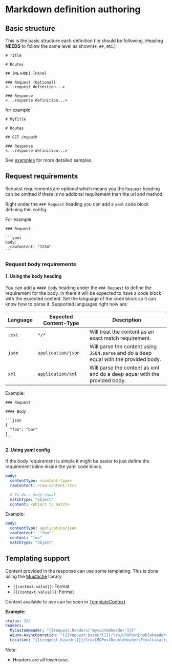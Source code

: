 # Markdown definition authoring

## Basic structure

This is the basic structure each definition file should be following. Heading **NEEDS** to follow the same level as shown(`#`, `##`, etc.)

```
# Title

# Routes

## [METHOD] [PATH]

### Request (Optional)
<...request definition...>

### Response
<...response definition...>
```

for example

```
# MyTitle

# Routes

## GET /mypath

### Response
<...response definition...>
```

See [examples](../examples) for more detailed samples.

## Request requirements

Request requirements are optional which means you the `Request` heading can be omitted if there is no addional requirement than the url and method.

Right under the `### Request` heading you can add a `yaml` code block defining this config.

For example:

````
### Request

```yaml
body:
  rawContent: "1234"
```
````

### Request body requirements

#### 1. Using the body heading

You can add a `#### Body` heading under the `### Request` to define the requirement for the body. In there it will be expected to have a code block with the expected content.
Set the language of the code block so it can know how to parse it. Supported languages right now are:

| Language | Expected Content-Type | Description                                                                           |
| -------- | --------------------- | ------------------------------------------------------------------------------------- |
| `text`   | `*/*`                 | Will treat the content as an exact match requirement.                                 |
| `json`   | `application/json`    | Will parse the content using `JSON.parse` and do a deep equal with the provided body. |
| `xml`    | `application/xml`     | Will parse the content as xml and do a deep equal with the provided body.             |

Example:

````
### Request

#### Body

```json
{
  "foo": "bar"
}
```
````

#### 2. Using yaml config

If the body requirement is simple it might be easier to just define the requirement inline inside the yaml code block.

```yaml
body:
  contentType: <content-type>
  rawContent: <raw-content-str>

  # To do a deep equal
  matchType: "object"
  content: <object to match>
```

Example:

```yaml
body:
  contentType: application/json
  rawContent: '"foo"'
  content: "foo"
  matchType: "object"
```

## Templating support

Content provided in the response can use some templating. This is done using the [Mustache](https://mustache.github.io/) library.

- `{{context.value}}`: Format
- `{{{context.value}}}`: Format

Context available to use can be seen in [TemplateContext](../src/models/template-context.ts)

**Example:**

```yaml
status: 202
headers:
  MyCustomHeader: "{{request.headers['mycustomheader']}}"
  Azure-AsyncOperation: "{{{request.baseUrl}}}/lro/LROPostDoubleHeadersFinalLocationGet/asyncOperationUrl"
  Location: "{{{request.baseUrl}}}/lro/LROPostDoubleHeadersFinalLocationGet/location"
```

Note:

- Headers are all lowercase.
